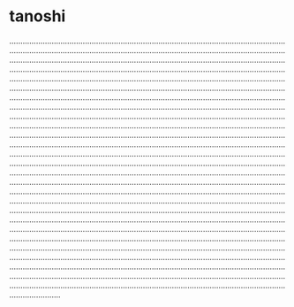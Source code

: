 # tanoshi
...........................................................................................................................................................................................................................................................................................................................................................................................................................................................................................................................................................................................................................................................................................................................................................................................................................................................................................................................................................................................................................................................................................................................................................................................................................................................................................................................................................................................................................................................................................................................................................................................................................................................................................................................................................................................................................................................................................................................................................................................................................................................................................................................................................................................................................................................................................................................................................................................................................................................................................................................................................................................................................................................................................................................................................................................................................................................................................................................................................................................................................................................................................................................................................................................................................................................................................................................................................................................................................................................................................................